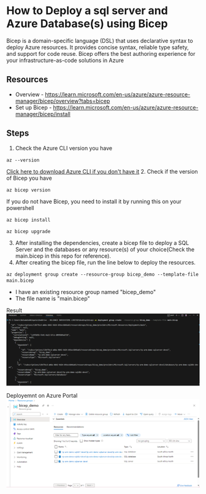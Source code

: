 # How to Deploy a sql server and Azure Database(s) using Bicep

Bicep is a domain-specific language (DSL) that uses declarative syntax to deploy Azure resources. It provides concise syntax, reliable type safety, and support for code reuse. Bicep offers the best authoring experience for your infrastructure-as-code solutions in Azure
## Resources
- Overview - https://learn.microsoft.com/en-us/azure/azure-resource-manager/bicep/overview?tabs=bicep
- Set up Bicep - https://learn.microsoft.com/en-us/azure/azure-resource-manager/bicep/install

## Steps
1. Check the Azure CLI version you have

```
az --version
```
[Click here to download Azure CLI if you don't have it](https://learn.microsoft.com/en-us/cli/azure/install-azure-cli-windows?tabs=azure-cli)
2. Check if the version of Bicep you have
```
az bicep version
```
If you do not have Bicep, you need to install it by running this on your powershell

```
az bicep install
```
```
az bicep upgrade
```
3. After installing the dependencies, create a bicep file to deploy a SQL Server and the databases or any resource(s) of your choice(Check the main.bicep in this repo for reference). 
4. After creating the bicep file, run the line below to deploy the resources.
```
az deployment group create --resource-group bicep_demo --template-file main.bicep
```
- I have an existing resource group named "bicep_demo"
- The file name is "main.bicep"

Result
![](Images/deploy.png)

Deployemnt on Azure Portal
![](Images/resources-deployed.png)
